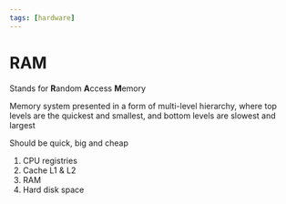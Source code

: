 ```yaml
---
tags: [hardware]
---
```


# RAM

Stands for **R**andom **A**ccess **M**emory

Memory system presented in a form of multi-level hierarchy, where top levels are the quickest and smallest, and bottom levels are slowest and largest

Should be quick, big and cheap

1. CPU registries
1. Cache L1 & L2
1. RAM
1. Hard disk space
